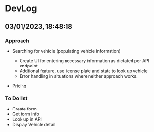 # DevLog

## 03/01/2023, 18:48:18

### Approach

-   Searching for vehicle (populating vehicle information)

    -   Create UI for entering necessary information as dictated per API endpoint
    -   Addtional feature, use license plate and state to look up vehicle
    -   Error handling in situations where neither approach works.

-   Pricing

### To Do list

-   Create form
-   Get form info
-   Look up in API
-   Display Vehicle detail
